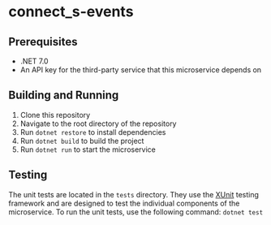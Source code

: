 # connect_s-events


## Prerequisites

- .NET 7.0
- An API key for the third-party service that this microservice depends on

## Building and Running
1. Clone this repository
2. Navigate to the root directory of the repository
3. Run `dotnet restore` to install dependencies
4. Run `dotnet build` to build the project
5. Run `dotnet run` to start the microservice

## Testing
The unit tests are located in the `tests` directory. They use the [XUnit](https://xunit.net/) testing framework and are designed to test the individual components of the microservice.
To run the unit tests, use the following command:
`dotnet test`
